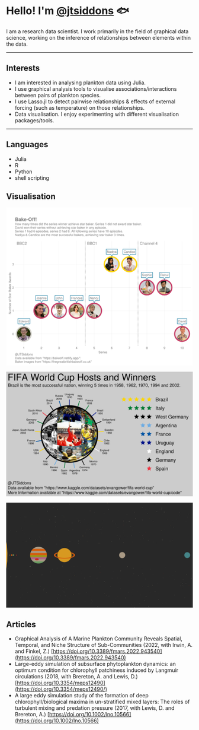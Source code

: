 # Hello! I'm [@jtsiddons](https://www.github.com/jtsiddons) :fish:

I am a research data scientist. I work primarily in the field of graphical data science, working on the inference of relationships between elements within the data.

---

## Interests

- I am interested in analysing plankton data using Julia.
- I use graphical analysis tools to visualise associations/interactions between pairs of plankton species.
- I use Lasso.jl to detect pairwise relationships & effects of external forcing (such as temperature) on those relationships.
- Data visualisation. I enjoy experimenting with different visualisation packages/tools.

---

## Languages

- Julia
- R
- Python
- shell scripting

## Visualisation

![Number of times the winner of each season of the Great British Bake-Off won Star Baker during their run for seasons 1 - 10. A part of TidyTuesday.](https://github.com/jtsiddons/TidyTuesday/blob/main/2022-10-27_BakeOff/figs/baker_star_baker.png)

![World cup hosts and winners between 1930 and 2018. Brazil has won more world cups than any other team, winning five times. A part of TidyTuesday.](https://github.com/jtsiddons/TidyTuesday/raw/main/2022-11-29_FIFAWorldCup/figs/world_cup_hosts_and_winners.png)

![Solar system generated using CairoMakie.jl according to the Gruvbox colour-scheme.](https://github.com/jtsiddons/GruvboxBackgrounds/raw/main/figs/SolarSystemSimple.png)

## Articles

* Graphical Analysis of A Marine Plankton Community Reveals Spatial, Temporal, and Niche Structure of Sub-Communities (2022, with Irwin, A. and Finkel, Z.) [https://doi.org/10.3389/fmars.2022.943540](https://doi.org/10.3389/fmars.2022.943540)
* Large-eddy simulation of subsurface phytoplankton dynamics: an optimum condition for chlorophyll patchiness induced by Langmuir circulations (2018, with Brereton, A. and Lewis, D.) [https://doi.org/10.3354/meps12490](https://doi.org/10.3354/meps12490/) 
* A large eddy simulation study of the formation of deep chlorophyll/biological maxima in un-stratified mixed layers: The roles of turbulent mixing and predation pressure (2017, with Lewis, D. and Brereton, A.) [https://doi.org/10.1002/lno.10566](https://doi.org/10.1002/lno.10566)
